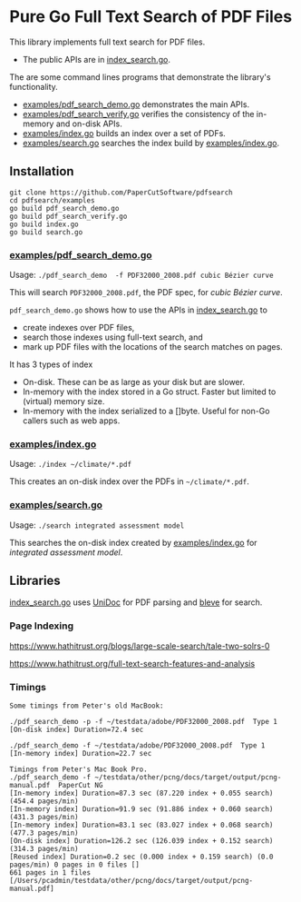 # Pure Go Full Text Search of PDF Files

This library implements full text search for PDF files.
* The public APIs are in [index_search.go](index_search.go).

The are some command lines programs that demonstrate the library's functionality.
* [examples/pdf_search_demo.go](examples/pdf_search_demo.go) demonstrates the main APIs.
* [examples/pdf_search_verify.go](examples/pdf_search_verify.go) verifies the consistency of the
  in-memory and on-disk APIs.
* [examples/index.go](examples/index.go) builds an index over a set of PDFs.
* [examples/search.go](examples/sear.go) searches the index build by [examples/index.go](examples/index.go).

## Installation

    git clone https://github.com/PaperCutSoftware/pdfsearch
    cd pdfsearch/examples
    go build pdf_search_demo.go
    go build pdf_search_verify.go
    go build index.go
    go build search.go

### [examples/pdf_search_demo.go](examples/pdf_search_demo.go)

Usage: `./pdf_search_demo  -f PDF32000_2008.pdf cubic Bézier curve`

This will search `PDF32000_2008.pdf`, the PDF spec, for _cubic Bézier curve_.

`pdf_search_demo.go` shows how to use the APIs in [index_search.go](index_search.go) to
* create indexes over PDF files,
* search those indexes using full-text search, and
* mark up PDF files with the locations of the search matches on pages.

It has 3 types of index
* On-disk. These can be as large as your disk but are slower.
* In-memory with the index stored in a Go struct. Faster but limited to (virtual) memory size.
* In-memory with the index serialized to a []byte. Useful for non-Go callers such as web apps.

### [examples/index.go](examples/index.go)

Usage: `./index ~/climate/*.pdf`

This creates an on-disk index over the PDFs in `~/climate/*.pdf`.

### [examples/search.go](examples/search.go)

Usage: `./search integrated assessment model`

This searches the on-disk index created by [examples/index.go](examples/index.go)
for _integrated assessment model_.

## Libraries

[index_search.go](index_search.go) uses [UniDoc](https://unidoc.io/) for PDF parsing and [bleve](http://github.com/blevesearch/bleve) for search.


### Page Indexing
https://www.hathitrust.org/blogs/large-scale-search/tale-two-solrs-0

https://www.hathitrust.org/full-text-search-features-and-analysis

### Timings

	Some timings from Peter's old MacBook:

	./pdf_search_demo -p -f ~/testdata/adobe/PDF32000_2008.pdf  Type 1
	[On-disk index] Duration=72.4 sec

	./pdf_search_demo -f ~/testdata/adobe/PDF32000_2008.pdf  Type 1
	[In-memory index] Duration=22.7 sec

	Timings from Peter's Mac Book Pro.
	./pdf_search_demo -f ~/testdata/other/pcng/docs/target/output/pcng-manual.pdf  PaperCut NG
	[In-memory index] Duration=87.3 sec (87.220 index + 0.055 search) (454.4 pages/min)
	[In-memory index] Duration=91.9 sec (91.886 index + 0.060 search) (431.3 pages/min)
	[In-memory index] Duration=83.1 sec (83.027 index + 0.068 search) (477.3 pages/min)
	[On-disk index] Duration=126.2 sec (126.039 index + 0.152 search) (314.3 pages/min)
	[Reused index] Duration=0.2 sec (0.000 index + 0.159 search) (0.0 pages/min) 0 pages in 0 files []
	661 pages in 1 files [/Users/pcadmin/testdata/other/pcng/docs/target/output/pcng-manual.pdf]
